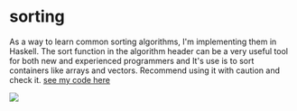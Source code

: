 sorting
=====

As a way to learn common sorting algorithms, I'm implementing them in
Haskell. The sort function in the algorithm header can be a very useful tool for both new and experienced programmers and It's use is to sort containers like arrays and vectors. Recommend using it with caution and check it. 
<a href="http://homelandflorists.co.uk">see my code here</a>

<img src="https://www.google.com.pk/search?q=sorting&safe=off&espv=2&biw=1366&bih=623&source=lnms&tbm=isch&sa=X&ved=0CAYQ_AUoAWoVChMIwLqrxZirxwIVCtMaCh11RQJW#safe=off&tbm=isch&q=sorting+c%2B%2B+vectors&imgrc=mQsXxJjpTu5ZyM%3A'">
 


